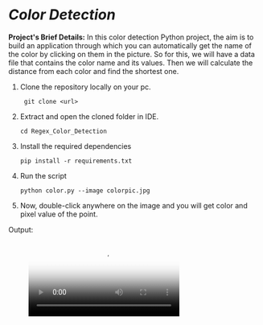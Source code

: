 # ***Color Detection***

**Project's Brief Details:**  In this color detection Python project, the aim is to build an application through which you can automatically get the name of the color by clicking on them in the picture. So for this, we will have a data file that contains the color name and its values. Then we will calculate the distance from each color and find the shortest one.

1.  Clone the repository locally on your pc.
         
         git clone <url>
  
2.  Extract and open the cloned folder in IDE.

        cd Regex_Color_Detection

3.  Install the required dependencies
        
        pip install -r requirements.txt
        
4.  Run the script
        
        python color.py --image colorpic.jpg
        
5.  Now, double-click anywhere on the image and you will get color and pixel value of the point.  

Output:

<!-- blank line -->
<figure class="video_container">
  <video controls="true" allowfullscreen="true" poster="path/to/poster_image.png">
    <source src="path/to/Color Detection.mp4" type="video/mp4">
  </video>
</figure>
<!-- blank line -->


